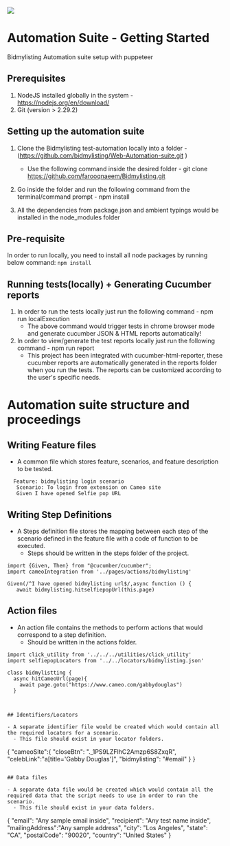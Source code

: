 ![](https://raw.githubusercontent.com/patheard/cucumber-puppeteer/master/test/screenshots/ref/cucumber-puppeteer-full.png)

# Automation Suite - Getting Started

Bidmylisting Automation suite setup with puppeteer

## Prerequisites

1. NodeJS installed globally in the system - https://nodejs.org/en/download/
2. Git (version > 2.29.2)

## Setting up the automation suite

1. Clone the Bidmylisting test-automation locally into a folder - (https://github.com/bidmylisting/Web-Automation-suite.git
)
   - Use the following command inside the desired folder - git clone https://github.com/farooqnaeem/Bidmylisting.git

2. Go inside the folder and run the following command from the terminal/command prompt - npm install
3. All the dependencies from package.json and ambient typings would be installed in the node_modules folder

## Pre-requisite

In order to run locally, you need to install all node packages by running below command:
`npm install`

## Running tests(locally) + Generating Cucumber reports

1. In order to run the tests locally just run the following command - npm run localExecution
   - The above command would trigger tests in chrome browser mode and generate cucumber JSON & HTML reports automatically!
2. In order to view/generate the test reports locally just run the following command - npm run report
   - This project has been integrated with cucumber-html-reporter, these cucumber reports are automatically generated in the reports folder when you run the tests. The reports can be customized according to the user's specific needs.

# Automation suite structure and proceedings

## Writing Feature files

- A common file which stores feature, scenarios, and feature description to be tested.

```@login
  Feature: bidmylisting login scenario
   Scenario: To login from extension on Cameo site
   Given I have opened Selfie pop URL

```

## Writing Step Definitions

- A Steps definition file stores the mapping between each step of the scenario defined in the feature file with a code of function to be executed.
  - Steps should be written in the steps folder of the project.

```
import {Given, Then} from "@cucumber/cucumber";
import cameoIntegration from '../pages/actions/bidmylisting'

Given(/^I have opened bidmylisting url$/,async function () {
   await bidmylisting.hitselfiepopUrl(this.page)

```

## Action files

- An action file contains the methods to perform actions that would correspond to a step definition.
  - Should be written in the actions folder.

```
import click_utility from '../../../utilities/click_utility'
import selfiepopLocators from '../../locators/bidmylisting.json'

class bidmylistting {
  async hitCameoUrl(page){
    await page.goto("https://www.cameo.com/gabbydouglas")
  }



## Identifiers/Locators

- A separate identifier file would be created which would contain all the required locators for a scenario.
  - This file should exist in your locator folders.

```
{
  "cameoSite":{
    "closeBtn": "._1PS9LZFlhC2Amzp6S8ZxqR",
    "celebLink":"a[title='Gabby Douglas']",
    "bidmylisting": "#email"
  }
}
```

## Data files

- A separate data file would be created which would contain all the required data that the script needs to use in order to run the scenario.
  - This file should exist in your data folders.

```
{
    "email": "Any sample email inside",
    "recipient": "Any test name inside",
    "mailingAddress":"Any sample address",
    "city": "Los Angeles",
    "state": "CA",
    "postalCode": "90020",
    "country": "United States"
}
```
